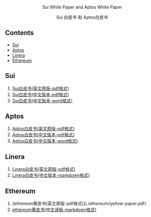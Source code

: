 <div align="center">
  <p>Sui White Paper and Aptos White Paper </p>
  <p>Sui 白皮书 和 Aptos白皮书</p>
</div>

## Contents

- [Sui](#sui)
- [Aptos](#aptos)
- [Linera](#linera)
- [Ethereum](#ethereum)

## Sui

1. [Sui白皮书(英文原版-pdf格式)](https://github.com/harodggg/Sui-White-Paper-and-Aptos-White-Paper/blob/main/sui/sui.pdf)
2. [Sui白皮书(中文版本-pdf格式)](./sui/Sui白皮书\(初版）.pdf)
3. [Sui白皮书(中文版本-word格式)](./sui/Sui白皮书\(word\).docx)

## Aptos 

1. [Aptos白皮书(英文原版-pdf格式)](https://github.com/harodggg/Sui-White-Paper-and-Aptos-White-Paper/blob/main/aptos/aptos%20whitepaper.pdf)
2. [Aptos白皮书(中文版本-pdf格式)](./aptos/aptos白皮书\(moveworld社区译\).pdf)
3. [Aptos白皮书(中文版本-word格式)](https://github.com/harodggg/Sui-White-Paper-and-Aptos-White-Paper/blob/main/aptos/aptos%E7%99%BD%E7%9A%AE%E4%B9%A6(word%E7%89%88%E6%9C%AC).docx)

## Linera

1. [Linera白皮书(英文原版-pdf格式)](./linera/Linera_whitepaper_v1.pdf)
2. [Linera白皮书(中文版本-markdown格式)](./linera/Linera_zh.md)

## Ethereum

1. [ethereum黄皮书(英文原版-pdf格式)](./ethereum/yellow-paper.pdf）
2. [ethereum黄皮书(中文译版-markdown格式)](./ethereum/yellow-paper-zh.md)






